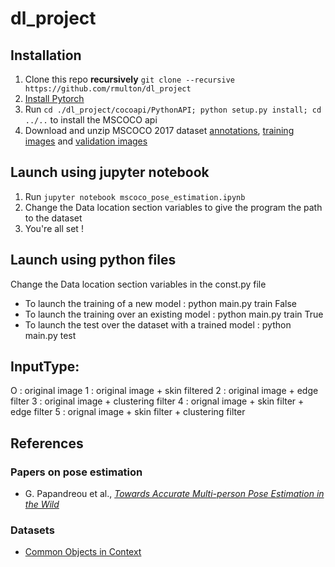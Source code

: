 # dl_project

## Installation
1. Clone this repo **recursively** ```git clone --recursive https://github.com/rmulton/dl_project```
2. [Install Pytorch](http://pytorch.org/)
3. Run ```cd ./dl_project/cocoapi/PythonAPI; python setup.py install; cd ../..``` to install the MSCOCO api
4. Download and unzip MSCOCO 2017 dataset [annotations](http://images.cocodataset.org/annotations/annotations_trainval2017.zip), [training images](http://images.cocodataset.org/zips/train2017.zip) and [validation images](http://images.cocodataset.org/zips/val2017.zip)

## Launch using jupyter notebook
1. Run ```jupyter notebook mscoco_pose_estimation.ipynb```
2. Change the Data location section variables to give the program the path to the dataset
3. You're all set !

## Launch using python files
Change the Data location section variables in the const.py file
- To launch the training of a new model : python main.py train False <inputType>
- To launch the training over an existing model : python main.py train True <inputType> <epochNumber>
- To launch the test over the dataset with a trained model : python main.py test <epochNumber> <inputType>
## InputType:
O : original image
1 : original image + skin filtered 
2 : original image + edge filter 
3 : original image + clustering filter 
4 : orignal image + skin filter + edge filter
5 : orignal image + skin filter + clustering filter


## References
### Papers on pose estimation
- G. Papandreou et al., [*Towards Accurate Multi-person Pose Estimation in the Wild*](https://arxiv.org/pdf/1701.01779.pdf)
### Datasets
- [Common Objects in Context](http://cocodataset.org)
